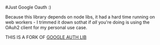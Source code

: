 #Just Google Oauth :)

Because this library depends on node libs, it had a hard time running on web workers - 
I trimmed it down sothat if *all* you're doing is using the OAuh2 client for my personal use case.

THIS IS A FORK OF [GOOGLE AUTH LIB](https://github.com/googleapis/google-auth-library-nodejs)
